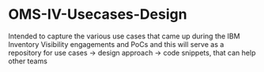 # OMS-IV-Usecases-Design
Intended to capture the various use cases that came up during the IBM Inventory Visibility engagements and PoCs and this will serve as a repository for use cases -> design approach -> code snippets, that can help other teams